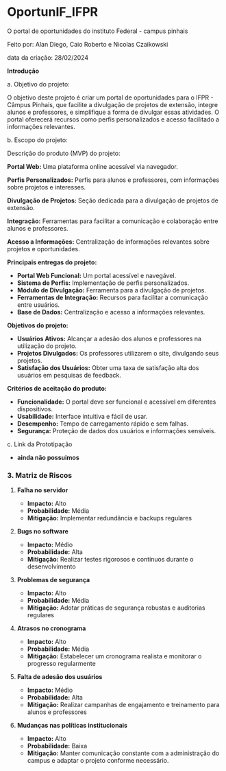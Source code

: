 # OportunIF_IFPR 
O portal de oportunidades do instituto Federal - campus pinhais

Feito por: Alan Diego, Caio Roberto e Nicolas Czaikowski

data da criação: 28/02/2024


**Introdução**

a. Objetivo do projeto:

O objetivo deste projeto é criar um portal de oportunidades para o IFPR - Câmpus Pinhais, que facilite a divulgação de projetos de extensão, integre alunos e professores, e simplifique a forma de divulgar essas atividades. O portal oferecerá recursos como perfis personalizados e acesso facilitado a informações relevantes.


b. Escopo do projeto:

Descrição do produto (MVP) do projeto:

**Portal Web:** Uma plataforma online acessível via navegador.
  
 **Perfis Personalizados:** Perfis para alunos e professores, com informações sobre projetos e interesses.
  
 **Divulgação de Projetos:** Seção dedicada para a divulgação de projetos de extensão.
  
 **Integração:** Ferramentas para facilitar a comunicação e colaboração entre alunos e professores.
  
 **Acesso a Informações:** Centralização de informações relevantes sobre projetos e oportunidades.
  

**Principais entregas do projeto:**
- **Portal Web Funcional:** Um portal acessível e navegável.
- **Sistema de Perfis:** Implementação de perfis personalizados.
- **Módulo de Divulgação:** Ferramenta para a divulgação de projetos.
- **Ferramentas de Integração:** Recursos para facilitar a comunicação entre usuários.
- **Base de Dados:** Centralização e acesso a informações relevantes.

**Objetivos do projeto:**
- **Usuários Ativos:** Alcançar a adesão dos alunos e professores na utilização do projeto.
- **Projetos Divulgados:** Os professores utilizarem o site, divulgando seus projetos.
- **Satisfação dos Usuários:** Obter uma taxa de satisfação alta dos usuários em pesquisas de feedback.

**Critérios de aceitação do produto:**
- **Funcionalidade:** O portal deve ser funcional e acessível em diferentes dispositivos.
- **Usabilidade:** Interface intuitiva e fácil de usar.
- **Desempenho:** Tempo de carregamento rápido e sem falhas.
- **Segurança:** Proteção de dados dos usuários e informações sensíveis.

c. Link da Prototipação
- **ainda não possuimos**

### 3. Matriz de Riscos

1. **Falha no servidor**
   - **Impacto:** Alto
   - **Probabilidade:** Média
   - **Mitigação:** Implementar redundância e backups regulares

2. **Bugs no software**
   - **Impacto:** Médio
   - **Probabilidade:** Alta
   - **Mitigação:** Realizar testes rigorosos e contínuos durante o desenvolvimento

3. **Problemas de segurança**
   - **Impacto:** Alto
   - **Probabilidade:** Média
   - **Mitigação:** Adotar práticas de segurança robustas e auditorias regulares

4. **Atrasos no cronograma**
   - **Impacto:** Alto
   - **Probabilidade:** Média
   - **Mitigação:** Estabelecer um cronograma realista e monitorar o progresso regularmente

5. **Falta de adesão dos usuários**
   - **Impacto:** Médio
   - **Probabilidade:** Alta
   - **Mitigação:** Realizar campanhas de engajamento e treinamento para alunos e professores

6. **Mudanças nas políticas institucionais**
   - **Impacto:** Alto
   - **Probabilidade:** Baixa
   - **Mitigação:** Manter comunicação constante com a administração do campus e adaptar o projeto conforme necessário.
